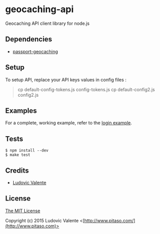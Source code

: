 # geocaching-api
Geocaching API client library for node.js

## Dependencies

  * [passport-geocaching](https://github.com/ludoo0d0a/passport-geocaching)

## Setup

To setup API, replace your API keys values in config files :
> cp default-config-tokens.js config-tokens.js
> cp default-config2.js config2.js  


## Examples

For a complete, working example, refer to the [login example](https://github.com/ludoo0d0a/passport-geocaching/tree/master/examples/login).

## Tests

    $ npm install --dev
    $ make test


## Credits

  - [Ludovic Valente](http://github.com/ludoo0d0a)

## License

[The MIT License](http://opensource.org/licenses/MIT)

Copyright (c) 2015 Ludovic Valente <[http://www.pitaso.com/](http://www.pitaso.com)>
